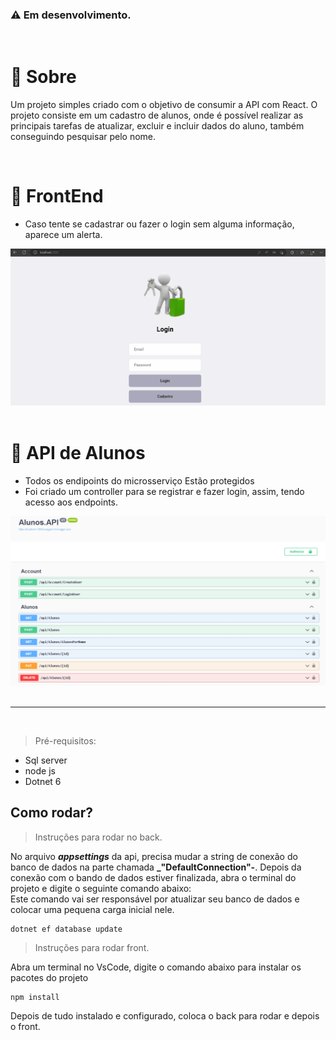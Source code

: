### ⚠️ Em desenvolvimento.
<br>

<h1 style="font-weight:bold">📘 Sobre</h1>
<p>
   Um projeto simples criado com o objetivo de consumir a API com React. O projeto consiste em um cadastro de 
   alunos, onde é possível realizar as principais tarefas de atualizar, excluir e incluir dados do aluno, também conseguindo pesquisar pelo nome.
</p> 

<br>

<div class="imagens">

   <div class="Front">
      <h1 style="font-weight:bold">📌 FrontEnd</h1>
      <ul>
         <li>Caso tente se cadastrar ou fazer o login sem alguma informação, aparece um alerta.</li>
      </ul>
      <div align="center">
         <img width="900px" alt="Cadastro de Alunos" title="Gif Readme" src="Assets/Funcionamento.gif" />
   </div>

   <br>

   <div class="Swagger">
      <h1 style="font-weight:bold">📌 API de Alunos</h1>
       <ul>
         <li>Todos os endipoints do microsserviço Estão protegidos</li>
         <li>Foi criado um controller para se registrar e fazer login, assim, tendo acesso aos endpoints.</li>
      </ul>
      <div align="center">
         <img width="900px" alt="Readme" title="Gif Readme" src="Assets/Swagger.png"/>
      </div> 
   </div>

   <br>
</div>
<hr>

<br>

 > Pré-requisitos:

+ Sql server
+ node js
+ Dotnet 6


## Como rodar?

> Instruções para rodar no back.

No arquivo **_appsettings_** da api, precisa mudar a string de conexão do banco de dados na parte chamada **_"DefaultConnection"-**. Depois da conexão com o bando de dados estiver finalizada, abra o terminal do projeto e digite o seguinte comando abaixo:<br/>
Este comando vai ser responsável por atualizar seu banco de dados e colocar uma pequena carga inicial nele.

```
dotnet ef database update
```

> Instruções para rodar front.

Abra um terminal no VsCode, digite o comando abaixo para instalar os pacotes do projeto 

```
npm install
```
Depois de tudo instalado e configurado, coloca o back para rodar e depois o front.
